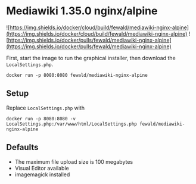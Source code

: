 # Mediawiki 1.35.0 nginx/alpine
![https://img.shields.io/docker/cloud/build/fewald/mediawiki-nginx-alpine](https://img.shields.io/docker/cloud/build/fewald/mediawiki-nginx-alpine)
![https://img.shields.io/docker/pulls/fewald/mediawiki-nginx-alpine](https://img.shields.io/docker/pulls/fewald/mediawiki-nginx-alpine)

First, start the image to run the graphical installer, then download the `LocalSettings.php`.

```
docker run -p 8080:8080 fewald/mediawiki-nginx-alpine
```

## Setup

Replace `LocalSettings.php` with

```
docker run -p 8080:8080 -v LocalSettings.php:/var/www/html/LocalSettings.php fewald/mediawiki-nginx-alpine
```

## Defaults

* The maximum file upload size is 100 megabytes
* Visual Editor available
* imagemagick installed
